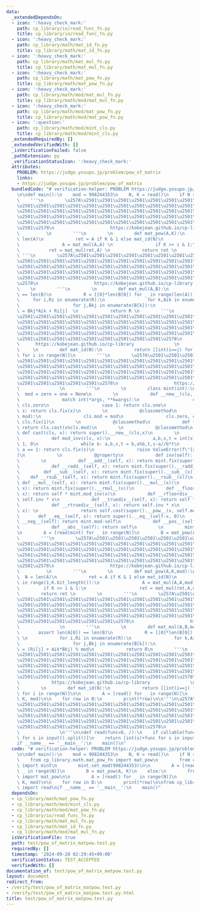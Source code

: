 ```yaml
---
data:
  _extendedDependsOn:
  - icon: ':heavy_check_mark:'
    path: cp_library/io/read_func_fn.py
    title: cp_library/io/read_func_fn.py
  - icon: ':heavy_check_mark:'
    path: cp_library/math/mat_id_fn.py
    title: cp_library/math/mat_id_fn.py
  - icon: ':heavy_check_mark:'
    path: cp_library/math/mat_mul_fn.py
    title: cp_library/math/mat_mul_fn.py
  - icon: ':heavy_check_mark:'
    path: cp_library/math/mat_pow_fn.py
    title: cp_library/math/mat_pow_fn.py
  - icon: ':heavy_check_mark:'
    path: cp_library/math/mod/mat_mul_fn.py
    title: cp_library/math/mod/mat_mul_fn.py
  - icon: ':heavy_check_mark:'
    path: cp_library/math/mod/mat_pow_fn.py
    title: cp_library/math/mod/mat_pow_fn.py
  - icon: ':question:'
    path: cp_library/math/mod/mint_cls.py
    title: cp_library/math/mod/mint_cls.py
  _extendedRequiredBy: []
  _extendedVerifiedWith: []
  _isVerificationFailed: false
  _pathExtension: py
  _verificationStatusIcon: ':heavy_check_mark:'
  attributes:
    PROBLEM: https://judge.yosupo.jp/problem/pow_of_matrix
    links:
    - https://judge.yosupo.jp/problem/pow_of_matrix
  bundledCode: "# verification-helper: PROBLEM https://judge.yosupo.jp/problem/pow_of_matrix\n\
    \n\ndef main():\n    mod = 998244353\n    N, K = read()\n    if N < 10:\n    \
    \    '''\n        \u257A\u2501\u2501\u2501\u2501\u2501\u2501\u2501\u2501\u2501\
    \u2501\u2501\u2501\u2501\u2501\u2501\u2501\u2501\u2501\u2501\u2501\u2501\u2501\
    \u2501\u2501\u2501\u2501\u2501\u2501\u2501\u2501\u2501\u2501\u2501\u2501\u2501\
    \u2501\u2501\u2501\u2501\u2501\u2501\u2501\u2501\u2501\u2501\u2501\u2501\u2501\
    \u2501\u2501\u2501\u2501\u2501\u2501\u2501\u2501\u2501\u2501\u2501\u2501\u2501\
    \u2501\u2578\n                     https://kobejean.github.io/cp-library     \
    \          \n        '''\n        \n        def mat_pow(A,K):\n            N =\
    \ len(A)\n            ret = A if K & 1 else mat_id(N)\n            for i in range(1,K.bit_length()):\n\
    \                A = mat_mul(A,A) \n                if K >> i & 1:\n         \
    \           ret = mat_mul(ret,A) \n            return ret \n        \n       \
    \ '''\n        \u257A\u2501\u2501\u2501\u2501\u2501\u2501\u2501\u2501\u2501\u2501\
    \u2501\u2501\u2501\u2501\u2501\u2501\u2501\u2501\u2501\u2501\u2501\u2501\u2501\
    \u2501\u2501\u2501\u2501\u2501\u2501\u2501\u2501\u2501\u2501\u2501\u2501\u2501\
    \u2501\u2501\u2501\u2501\u2501\u2501\u2501\u2501\u2501\u2501\u2501\u2501\u2501\
    \u2501\u2501\u2501\u2501\u2501\u2501\u2501\u2501\u2501\u2501\u2501\u2501\u2501\
    \u2578\n                     https://kobejean.github.io/cp-library           \
    \    \n        '''\n        \n        def mat_mul(A,B):\n            assert len(A[0])\
    \ == len(B)\n            R = [[0]*len(B[0]) for _ in range(len(A))] \n       \
    \     for i,Ri in enumerate(R):\n                for k,Aik in enumerate(A[i]):\n\
    \                    for j,Bkj in enumerate(B[k]):\n                        Ri[j]\
    \ = Bkj*Aik + Ri[j]  \n            return R \n        '''\n        \u257A\u2501\
    \u2501\u2501\u2501\u2501\u2501\u2501\u2501\u2501\u2501\u2501\u2501\u2501\u2501\
    \u2501\u2501\u2501\u2501\u2501\u2501\u2501\u2501\u2501\u2501\u2501\u2501\u2501\
    \u2501\u2501\u2501\u2501\u2501\u2501\u2501\u2501\u2501\u2501\u2501\u2501\u2501\
    \u2501\u2501\u2501\u2501\u2501\u2501\u2501\u2501\u2501\u2501\u2501\u2501\u2501\
    \u2501\u2501\u2501\u2501\u2501\u2501\u2501\u2501\u2501\u2578\n               \
    \      https://kobejean.github.io/cp-library               \n        '''\n   \
    \     \n        def mat_id(N):\n            return [[int(i==j) for j in range(N)]\
    \ for i in range(N)]\n        '''\n        \u257A\u2501\u2501\u2501\u2501\u2501\
    \u2501\u2501\u2501\u2501\u2501\u2501\u2501\u2501\u2501\u2501\u2501\u2501\u2501\
    \u2501\u2501\u2501\u2501\u2501\u2501\u2501\u2501\u2501\u2501\u2501\u2501\u2501\
    \u2501\u2501\u2501\u2501\u2501\u2501\u2501\u2501\u2501\u2501\u2501\u2501\u2501\
    \u2501\u2501\u2501\u2501\u2501\u2501\u2501\u2501\u2501\u2501\u2501\u2501\u2501\
    \u2501\u2501\u2501\u2501\u2501\u2578\n                     https://kobejean.github.io/cp-library\
    \               \n        '''\n        \n        class mint(int):\n          \
    \  mod = zero = one = None\n        \n            def __new__(cls, *args, **kwargs):\n\
    \                match int(*args, **kwargs):\n                    case 0: return\
    \ cls.zero\n                    case 1: return cls.one\n                    case\
    \ x: return cls.fix(x)\n        \n            @classmethod\n            def set_mod(cls,\
    \ mod):\n                cls.mod = mod\n                cls.zero, cls.one = cls.cast(0),\
    \ cls.fix(1)\n        \n            @classmethod\n            def fix(cls, x):\
    \ return cls.cast(x%cls.mod)\n        \n            @classmethod\n           \
    \ def cast(cls, x): return super().__new__(cls,x)\n        \n            @classmethod\n\
    \            def mod_inv(cls, x):\n                a,b,s,t = int(x), cls.mod,\
    \ 1, 0\n                while b: a,b,s,t = b,a%b,t,s-a//b*t\n                if\
    \ a == 1: return cls.fix(s)\n                raise ValueError(f\"{x} is not invertible\"\
    )\n            \n            @property\n            def inv(self): return mint.mod_inv(self)\n\
    \        \n            def __add__(self, x): return mint.fix(super().__add__(x))\n\
    \            def __radd__(self, x): return mint.fix(super().__radd__(x))\n   \
    \         def __sub__(self, x): return mint.fix(super().__sub__(x))\n        \
    \    def __rsub__(self, x): return mint.fix(super().__rsub__(x))\n           \
    \ def __mul__(self, x): return mint.fix(super().__mul__(x))\n            def __rmul__(self,\
    \ x): return mint.fix(super().__rmul__(x))\n            def __floordiv__(self,\
    \ x): return self * mint.mod_inv(x)\n            def __rfloordiv__(self, x): return\
    \ self.inv * x\n            def __truediv__(self, x): return self * mint.mod_inv(x)\n\
    \            def __rtruediv__(self, x): return self.inv * x\n            def __pow__(self,\
    \ x): \n                return self.cast(super().__pow__(x, self.mod))\n     \
    \       def __eq__(self, x): return super().__eq__(self-x, 0)\n            def\
    \ __neg__(self): return mint.mod-self\n            def __pos__(self): return self\n\
    \            def __abs__(self): return self\n        \n        mint.set_mod(998244353)\n\
    \n        A = [read(mint) for _ in range(N)]\n        B = mat_pow(A, K)\n    else:\n\
    \        '''\n        \u257A\u2501\u2501\u2501\u2501\u2501\u2501\u2501\u2501\u2501\
    \u2501\u2501\u2501\u2501\u2501\u2501\u2501\u2501\u2501\u2501\u2501\u2501\u2501\
    \u2501\u2501\u2501\u2501\u2501\u2501\u2501\u2501\u2501\u2501\u2501\u2501\u2501\
    \u2501\u2501\u2501\u2501\u2501\u2501\u2501\u2501\u2501\u2501\u2501\u2501\u2501\
    \u2501\u2501\u2501\u2501\u2501\u2501\u2501\u2501\u2501\u2501\u2501\u2501\u2501\
    \u2501\u2578\n                     https://kobejean.github.io/cp-library     \
    \          \n        '''\n        \n        def mat_pow(A,K,mod):\n          \
    \  N = len(A)\n            ret = A if K & 1 else mat_id(N)\n            for i\
    \ in range(1,K.bit_length()):\n                A = mat_mul(A,A,mod) \n       \
    \         if K >> i & 1:\n                    ret = mat_mul(ret,A,mod) \n    \
    \        return ret \n        \n        '''\n        \u257A\u2501\u2501\u2501\u2501\
    \u2501\u2501\u2501\u2501\u2501\u2501\u2501\u2501\u2501\u2501\u2501\u2501\u2501\
    \u2501\u2501\u2501\u2501\u2501\u2501\u2501\u2501\u2501\u2501\u2501\u2501\u2501\
    \u2501\u2501\u2501\u2501\u2501\u2501\u2501\u2501\u2501\u2501\u2501\u2501\u2501\
    \u2501\u2501\u2501\u2501\u2501\u2501\u2501\u2501\u2501\u2501\u2501\u2501\u2501\
    \u2501\u2501\u2501\u2501\u2501\u2501\u2578\n                     https://kobejean.github.io/cp-library\
    \               \n        '''\n        \n        def mat_mul(A,B,mod):\n     \
    \       assert len(A[0]) == len(B)\n            R = [[0]*len(B[0]) for _ in range(len(A))]\
    \ \n            for i,Ri in enumerate(R):\n                for k,Aik in enumerate(A[i]):\n\
    \                    for j,Bkj in enumerate(B[k]):\n                        Ri[j]\
    \ = (Ri[j] + Aik*Bkj) % mod\n            return R\n        '''\n        \u257A\
    \u2501\u2501\u2501\u2501\u2501\u2501\u2501\u2501\u2501\u2501\u2501\u2501\u2501\
    \u2501\u2501\u2501\u2501\u2501\u2501\u2501\u2501\u2501\u2501\u2501\u2501\u2501\
    \u2501\u2501\u2501\u2501\u2501\u2501\u2501\u2501\u2501\u2501\u2501\u2501\u2501\
    \u2501\u2501\u2501\u2501\u2501\u2501\u2501\u2501\u2501\u2501\u2501\u2501\u2501\
    \u2501\u2501\u2501\u2501\u2501\u2501\u2501\u2501\u2501\u2501\u2578\n         \
    \            https://kobejean.github.io/cp-library               \n        '''\n\
    \        \n        def mat_id(N):\n            return [[int(i==j) for j in range(N)]\
    \ for i in range(N)]\n\n        A = [read() for _ in range(N)]\n        B = mat_pow(A,\
    \ K, mod)\n\n    for row in B:\n        print(*row)\n\n'''\n\u257A\u2501\u2501\
    \u2501\u2501\u2501\u2501\u2501\u2501\u2501\u2501\u2501\u2501\u2501\u2501\u2501\
    \u2501\u2501\u2501\u2501\u2501\u2501\u2501\u2501\u2501\u2501\u2501\u2501\u2501\
    \u2501\u2501\u2501\u2501\u2501\u2501\u2501\u2501\u2501\u2501\u2501\u2501\u2501\
    \u2501\u2501\u2501\u2501\u2501\u2501\u2501\u2501\u2501\u2501\u2501\u2501\u2501\
    \u2501\u2501\u2501\u2501\u2501\u2501\u2501\u2501\u2578\n             https://kobejean.github.io/cp-library\
    \               \n'''\n\ndef read(func=0, /):\n    if callable(func): return [func(s)\
    \ for s in input().split()]\n    return [int(s)+func for s in input().split()]\n\
    if __name__ == '__main__':\n    main()\n"
  code: "# verification-helper: PROBLEM https://judge.yosupo.jp/problem/pow_of_matrix\n\
    \n\ndef main():\n    mod = 998244353\n    N, K = read()\n    if N < 10:\n    \
    \    from cp_library.math.mat_pow_fn import mat_pow\n        from cp_library.math.mod.mint_cls\
    \ import mint\n        mint.set_mod(998244353)\n\n        A = [read(mint) for\
    \ _ in range(N)]\n        B = mat_pow(A, K)\n    else:\n        from cp_library.math.mod.mat_pow_fn\
    \ import mat_pow\n\n        A = [read() for _ in range(N)]\n        B = mat_pow(A,\
    \ K, mod)\n\n    for row in B:\n        print(*row)\n\nfrom cp_library.io.read_func_fn\
    \ import read\nif __name__ == '__main__':\n    main()"
  dependsOn:
  - cp_library/math/mat_pow_fn.py
  - cp_library/math/mod/mint_cls.py
  - cp_library/math/mod/mat_pow_fn.py
  - cp_library/io/read_func_fn.py
  - cp_library/math/mat_mul_fn.py
  - cp_library/math/mat_id_fn.py
  - cp_library/math/mod/mat_mul_fn.py
  isVerificationFile: true
  path: test/pow_of_matrix_matpow.test.py
  requiredBy: []
  timestamp: '2024-09-28 02:29:45+09:00'
  verificationStatus: TEST_ACCEPTED
  verifiedWith: []
documentation_of: test/pow_of_matrix_matpow.test.py
layout: document
redirect_from:
- /verify/test/pow_of_matrix_matpow.test.py
- /verify/test/pow_of_matrix_matpow.test.py.html
title: test/pow_of_matrix_matpow.test.py
---
```


